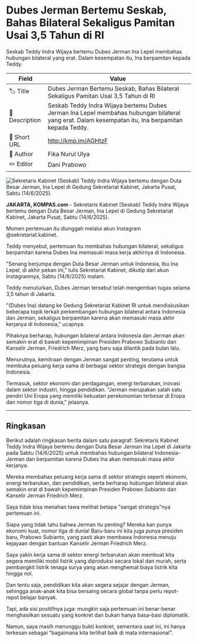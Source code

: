 # Dubes Jerman Bertemu Seskab, Bahas Bilateral Sekaligus Pamitan Usai 3,5 Tahun di RI

Seskab Teddy Indra Wijaya bertemu Dubes Jerman Ina Lepel membahas hubungan bilateral yang erat. Dalam kesempatan itu, Ina berpamitan kepada Teddy.

| Field         | Value                                                       |
|---------------|-------------------------------------------------------------|
| 🏷️ Title       | Dubes Jerman Bertemu Seskab, Bahas Bilateral Sekaligus Pamitan Usai 3,5 Tahun di RI |
| 📝 Description | Seskab Teddy Indra Wijaya bertemu Dubes Jerman Ina Lepel membahas hubungan bilateral yang erat. Dalam kesempatan itu, Ina berpamitan kepada Teddy. |
| 🔗 Short URL   | http://kmp.im/AGHtzF |
| 👤 Author      | Fika Nurul Ulya |
| ✏️ Editor      | Dani Prabowo |

![Sekretaris Kabinet (Seskab) Teddy Indra Wijaya bertemu dengan Duta Besar Jerman, Ina Lepel di Gedung Sekretariat Kabinet, Jakarta Pusat, Sabtu (14/6/2025).](https://asset.kompas.com/crops/Vz1x2iHchzX7xispH0jGIkHMssA=/0x0:0x0/750x500/data/photo/2025/06/14/684d80d675127.jpg)

**JAKARTA, KOMPAS.com** - Sekretaris Kabinet (Seskab) Teddy Indra Wijaya bertemu dengan Duta Besar Jerman, Ina Lepel di Gedung Sekretariat Kabinet, Jakarta Pusat, Sabtu (14/6/2025).

Momen pertemuan itu diunggah melalui akun Instagram \@sekretariat.kabinet.

Teddy menyebut, pertemuan itu membahas hubungan bilateral, sekaligus berpamitan karena Dubes Ina memasuki masa kerja akhirnya di Indonesia.

\"Senang berjumpa dengan Duta Besar Jerman untuk Indonesia, Ibu Ina Lepel, di akhir pekan ini,\" tulis Sekretariat Kabinet, dikutip dari akun Instagramnya, Sabtu (14/6/2025) malam.

Teddy menuturkan, Dubes Jerman tersebut telah mengemban tugas selama 3,5 tahun di Jakarta.

\"(Dubes Ina) datang ke Gedung Sekretariat Kabinet RI untuk mendiskusikan beberapa topik terkait perkembangan hubungan bilateral antara Indonesia dan Jerman, sekaligus berpamitan karena akan memasuki masa akhir kerjanya di Indonesia,\" ucapnya.

Pihaknya berharap, hubungan bilateral antara Indonesia dan Jerman akan semakin erat di bawah kepemimpinan Presiden Prabowo Subianto dan Kanselir Jerman, Friedrich Merz, yang baru saja dilantik pada bulan lalu.

Menurutnya, kemitraan dengan Jerman sangat penting, terutama untuk membuka peluang kerja sama di berbagai sektor strategis dengan bangsa Indonesia.

Termasuk, sektor ekonomi dan perdagangan, energi terbarukan, inovasi dalam sektor industri, hingga pendidikan. \"Jerman merupakan salah satu pendiri Uni Eropa yang memiliki kekuatan perekonomian terbesar di Eropa dan nomor tiga di dunia,\" jelasnya.

---
## Ringkasan

Berikut adalah ringkasan berita dalam satu paragraf: Sekretaris Kabinet Teddy Indra Wijaya bertemu dengan Duta Besar Jerman Ina Lepel di Jakarta pada Sabtu (14/6/2025) untuk membahas hubungan bilateral Indonesia-Jerman dan berpamitan karena Dubes Ina akan memasuki masa akhir kerjanya.

 Mereka membahas peluang kerja sama di sektor strategis seperti ekonomi, energi terbarukan, dan pendidikan, serta berharap hubungan bilateral akan semakin erat di bawah kepemimpinan Presiden Prabowo Subianto dan Kanselir Jerman Friedrich Merz.



Saya tidak bisa menahan tawa melihat betapa "sangat strategis"nya pertemuan ini.

 Siapa yang tidak tahu bahwa Jerman itu penting? Mereka kan punya ekonomi kuat, nomor tiga di dunia! Baru-baru ini kita juga punya presiden baru, Prabowo Subianto, yang pasti akan membawa Indonesia menuju kejayaan dengan bantuan Kanselir Jerman Friedrich Merz.

 Saya yakin kerja sama di sektor energi terbarukan akan membuat kita segera memiliki mobil listrik yang diproduksi secara lokal dan murah, serta pembangkit listrik tenaga surya yang akan menghemat biaya listrik kita hingga nol.

 Dan tentu saja, pendidikan kita akan segera sejajar dengan Jerman, sehingga anak-anak kita bisa bersaing secara global tanpa perlu repot-repot belajar banyak.

 Tapi, ada sisi positifnya juga: mungkin saja pertemuan ini benar-benar menghasilkan sesuatu yang konkret dan bukan hanya basa-basi diplomatik.

 Namun, saya masih menunggu bukti konkret, sementara saat ini, ini hanya terkesan sebagai "bagaimana kita terlihat baik di mata internasional".
